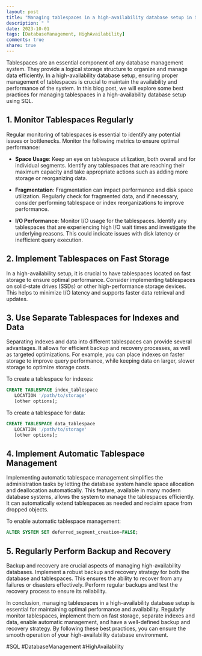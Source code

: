 ```yaml
---
layout: post
title: "Managing tablespaces in a high-availability database setup in SQL"
description: " "
date: 2023-10-01
tags: [DatabaseManagement, HighAvailability]
comments: true
share: true
---
```


Tablespaces are an essential component of any database management system. They provide a logical storage structure to organize and manage data efficiently. In a high-availability database setup, ensuring proper management of tablespaces is crucial to maintain the availability and performance of the system. In this blog post, we will explore some best practices for managing tablespaces in a high-availability database setup using SQL.

## 1. Monitor Tablespaces Regularly

Regular monitoring of tablespaces is essential to identify any potential issues or bottlenecks. Monitor the following metrics to ensure optimal performance:

- **Space Usage**: Keep an eye on tablespace utilization, both overall and for individual segments. Identify any tablespaces that are reaching their maximum capacity and take appropriate actions such as adding more storage or reorganizing data.

- **Fragmentation**: Fragmentation can impact performance and disk space utilization. Regularly check for fragmented data, and if necessary, consider performing tablespace or index reorganizations to improve performance.

- **I/O Performance**: Monitor I/O usage for the tablespaces. Identify any tablespaces that are experiencing high I/O wait times and investigate the underlying reasons. This could indicate issues with disk latency or inefficient query execution.

## 2. Implement Tablespaces on Fast Storage

In a high-availability setup, it is crucial to have tablespaces located on fast storage to ensure optimal performance. Consider implementing tablespaces on solid-state drives (SSDs) or other high-performance storage devices. This helps to minimize I/O latency and supports faster data retrieval and updates.

## 3. Use Separate Tablespaces for Indexes and Data

Separating indexes and data into different tablespaces can provide several advantages. It allows for efficient backup and recovery processes, as well as targeted optimizations. For example, you can place indexes on faster storage to improve query performance, while keeping data on larger, slower storage to optimize storage costs.

To create a tablespace for indexes:
```sql
CREATE TABLESPACE index_tablespace
   LOCATION '/path/to/storage'
   [other options];
```

To create a tablespace for data:
```sql
CREATE TABLESPACE data_tablespace
   LOCATION '/path/to/storage'
   [other options];
```

## 4. Implement Automatic Tablespace Management

Implementing automatic tablespace management simplifies the administration tasks by letting the database system handle space allocation and deallocation automatically. This feature, available in many modern database systems, allows the system to manage the tablespaces efficiently. It can automatically extend tablespaces as needed and reclaim space from dropped objects.

To enable automatic tablespace management:
```sql
ALTER SYSTEM SET deferred_segment_creation=FALSE;
```

## 5. Regularly Perform Backup and Recovery

Backup and recovery are crucial aspects of managing high-availability databases. Implement a robust backup and recovery strategy for both the database and tablespaces. This ensures the ability to recover from any failures or disasters effectively. Perform regular backups and test the recovery process to ensure its reliability.

In conclusion, managing tablespaces in a high-availability database setup is essential for maintaining optimal performance and availability. Regularly monitor tablespaces, implement them on fast storage, separate indexes and data, enable automatic management, and have a well-defined backup and recovery strategy. By following these best practices, you can ensure the smooth operation of your high-availability database environment.

#SQL #DatabaseManagement #HighAvailability